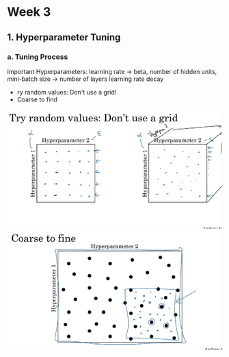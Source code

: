 # Week 3

## 1. Hyperparameter Tuning

### a. Tuning Process

Important Hyperparameters: learning rate -> beta, number of hidden units, mini-batch size -> number of layers learning rate decay

+ ry random values: Don't use a grid!
+ Coarse to find

<p align="center">
  <img src="../res/img/img36.png" width="500"/>
  <img src="../res/img/img37.png" width="500"/>
</p>

